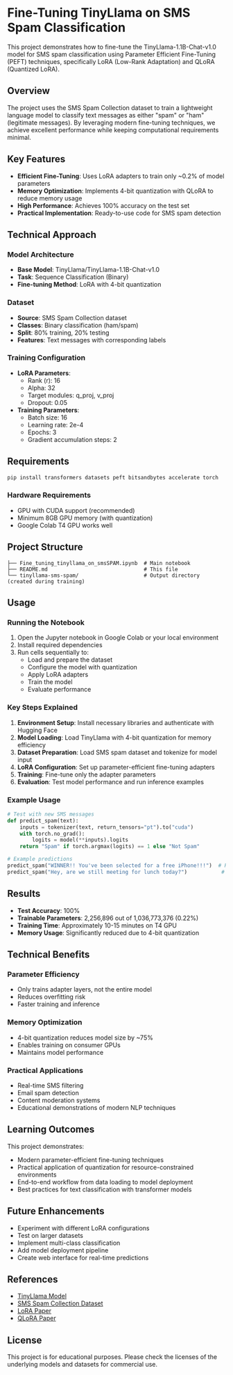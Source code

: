 # Fine-Tuning TinyLlama on SMS Spam Classification

This project demonstrates how to fine-tune the TinyLlama-1.1B-Chat-v1.0 model for SMS spam classification using Parameter Efficient Fine-Tuning (PEFT) techniques, specifically LoRA (Low-Rank Adaptation) and QLoRA (Quantized LoRA).

## Overview

The project uses the SMS Spam Collection dataset to train a lightweight language model to classify text messages as either "spam" or "ham" (legitimate messages). By leveraging modern fine-tuning techniques, we achieve excellent performance while keeping computational requirements minimal.

## Key Features

- **Efficient Fine-Tuning**: Uses LoRA adapters to train only ~0.2% of model parameters
- **Memory Optimization**: Implements 4-bit quantization with QLoRA to reduce memory usage
- **High Performance**: Achieves 100% accuracy on the test set
- **Practical Implementation**: Ready-to-use code for SMS spam detection

## Technical Approach

### Model Architecture
- **Base Model**: TinyLlama/TinyLlama-1.1B-Chat-v1.0
- **Task**: Sequence Classification (Binary)
- **Fine-tuning Method**: LoRA with 4-bit quantization

### Dataset
- **Source**: SMS Spam Collection dataset
- **Classes**: Binary classification (ham/spam)
- **Split**: 80% training, 20% testing
- **Features**: Text messages with corresponding labels

### Training Configuration
- **LoRA Parameters**:
  - Rank (r): 16
  - Alpha: 32
  - Target modules: q_proj, v_proj
  - Dropout: 0.05
- **Training Parameters**:
  - Batch size: 16
  - Learning rate: 2e-4
  - Epochs: 3
  - Gradient accumulation steps: 2

## Requirements

```bash
pip install transformers datasets peft bitsandbytes accelerate torch
```

### Hardware Requirements
- GPU with CUDA support (recommended)
- Minimum 8GB GPU memory (with quantization)
- Google Colab T4 GPU works well

## Project Structure

```
├── Fine_tuning_tinyllama_on_smsSPAM.ipynb  # Main notebook
├── README.md                               # This file
└── tinyllama-sms-spam/                     # Output directory (created during training)
```

## Usage

### Running the Notebook
1. Open the Jupyter notebook in Google Colab or your local environment
2. Install required dependencies
3. Run cells sequentially to:
   - Load and prepare the dataset
   - Configure the model with quantization
   - Apply LoRA adapters
   - Train the model
   - Evaluate performance

### Key Steps Explained

1. **Environment Setup**: Install necessary libraries and authenticate with Hugging Face
2. **Model Loading**: Load TinyLlama with 4-bit quantization for memory efficiency
3. **Dataset Preparation**: Load SMS spam dataset and tokenize for model input
4. **LoRA Configuration**: Set up parameter-efficient fine-tuning adapters
5. **Training**: Fine-tune only the adapter parameters
6. **Evaluation**: Test model performance and run inference examples

### Example Usage

```python
# Test with new SMS messages
def predict_spam(text):
    inputs = tokenizer(text, return_tensors="pt").to("cuda")
    with torch.no_grad():
        logits = model(**inputs).logits
    return "Spam" if torch.argmax(logits) == 1 else "Not Spam"

# Example predictions
predict_spam("WINNER!! You've been selected for a free iPhone!!!")  # Returns: "Spam"
predict_spam("Hey, are we still meeting for lunch today?")           # Returns: "Not Spam"
```

## Results

- **Test Accuracy**: 100%
- **Trainable Parameters**: 2,256,896 out of 1,036,773,376 (0.22%)
- **Training Time**: Approximately 10-15 minutes on T4 GPU
- **Memory Usage**: Significantly reduced due to 4-bit quantization

## Technical Benefits

### Parameter Efficiency
- Only trains adapter layers, not the entire model
- Reduces overfitting risk
- Faster training and inference

### Memory Optimization
- 4-bit quantization reduces model size by ~75%
- Enables training on consumer GPUs
- Maintains model performance

### Practical Applications
- Real-time SMS filtering
- Email spam detection
- Content moderation systems
- Educational demonstrations of modern NLP techniques

## Learning Outcomes

This project demonstrates:
- Modern parameter-efficient fine-tuning techniques
- Practical application of quantization for resource-constrained environments
- End-to-end workflow from data loading to model deployment
- Best practices for text classification with transformer models

## Future Enhancements

- Experiment with different LoRA configurations
- Test on larger datasets
- Implement multi-class classification
- Add model deployment pipeline
- Create web interface for real-time predictions

## References

- [TinyLlama Model](https://huggingface.co/TinyLlama/TinyLlama-1.1B-Chat-v1.0)
- [SMS Spam Collection Dataset](https://huggingface.co/datasets/sms_spam)
- [LoRA Paper](https://arxiv.org/abs/2106.09685)
- [QLoRA Paper](https://arxiv.org/abs/2305.14314)

## License

This project is for educational purposes. Please check the licenses of the underlying models and datasets for commercial use.
